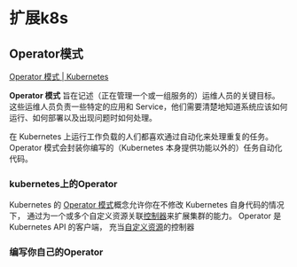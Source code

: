 # 扩展k8s
## Operator模式
[Operator 模式 | Kubernetes](https://kubernetes.io/zh-cn/docs/concepts/extend-kubernetes/operator/)

**Operator 模式** 旨在记述（正在管理一个或一组服务的）运维人员的关键目标。 这些运维人员负责一些特定的应用和 Service，他们需要清楚地知道系统应该如何运行、如何部署以及出现问题时如何处理。

在 Kubernetes 上运行工作负载的人们都喜欢通过自动化来处理重复的任务。 Operator 模式会封装你编写的（Kubernetes 本身提供功能以外的）任务自动化代码。

### kubernetes上的Operator

Kubernetes 的 [Operator 模式](https://kubernetes.io/zh-cn/docs/concepts/extend-kubernetes/operator/)概念允许你在不修改 Kubernetes 自身代码的情况下， 通过为一个或多个自定义资源关联[控制器](https://kubernetes.io/zh-cn/docs/concepts/architecture/controller/)来扩展集群的能力。 Operator 是 Kubernetes API 的客户端， 充当[自定义资源](https://kubernetes.io/zh-cn/docs/concepts/extend-kubernetes/api-extension/custom-resources/)的控制器

### 编写你自己的Operator
